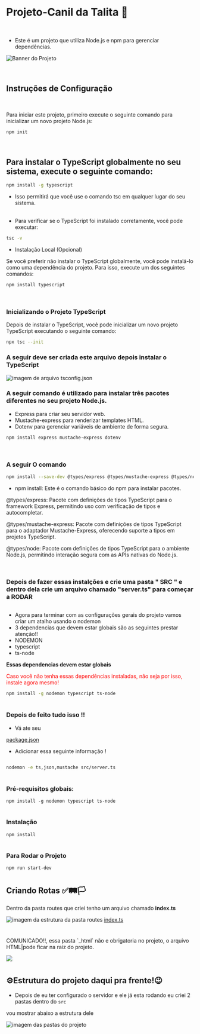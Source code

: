 # Projeto-Canil da Talita 🐶
&nbsp;

- Este é um projeto que utiliza Node.js e npm para gerenciar dependências.
&nbsp;

![Banner do Projeto](imgREADME/banner_readme.png)

&nbsp;
&nbsp;

## Instruções de Configuração
&nbsp;
&nbsp;

Para iniciar este projeto, primeiro execute o seguinte comando para inicializar um novo projeto Node.js:
&nbsp;
&nbsp;

```bash
npm init
```

&nbsp;
&nbsp;

## Para instalar o TypeScript globalmente no seu sistema, execute o seguinte comando:


```bash
npm install -g typescript
```
- Isso permitirá que você use o comando tsc em qualquer lugar do seu sistema.    
&nbsp;

- Para verificar se o TypeScript foi instalado corretamente, você pode executar:   
```bash
tsc -v
``` 
- Instalação Local (Opcional)
<p>Se você preferir não instalar o TypeScript globalmente, você pode instalá-lo como uma dependência do projeto. Para isso, execute um dos seguintes comandos: </p>

```bash
npm install typescript
```
&nbsp;

### Inicializando o Projeto TypeScript
<p>Depois de instalar o TypeScript, você pode inicializar um novo projeto TypeScript executando o seguinte comando: </p>

```bash
npx tsc --init
```
### A seguir deve ser criada este arquivo depois instalar o TypeScript
<img src="imgREADME/tsconfigpng.png" alt="imagem de arquivo tsconfig.json">
&nbsp;

### A seguir comando  é utilizado para instalar três pacotes diferentes no seu projeto Node.js.
- Express para criar seu servidor web.
- Mustache-express para renderizar templates HTML.
- Dotenv para gerenciar variáveis de ambiente de forma segura.    

```bash
npm install express mustache-express dotenv 
```
&nbsp;

### A seguir O comando
```bash
npm install --save-dev @types/express @types/mustache-express @types/node
```
- npm install: Este é o comando básico do npm para instalar pacotes. 

<p>@types/express: Pacote com definições de tipos TypeScript para o framework Express, permitindo uso com verificação de tipos e autocompletar.  </p>

<p>@types/mustache-express: Pacote com definições de tipos TypeScript para o adaptador Mustache-Express, oferecendo suporte a tipos em projetos TypeScript.</p>

<p>@types/node: Pacote com definições de tipos TypeScript para o ambiente Node.js, permitindo interação segura com as APIs nativas do Node.js.    </p>

&nbsp;

### Depois de fazer essas instalções e crie uma pasta " SRC " e dentro dela crie um arquivo chamado "server.ts" para começar a RODAR
<img src="imgREADME/SRC.PNG" alt="">

- Agora para terminar com as configurações gerais do projeto vamos criar um atalho usando o nodemon
- 3 dependencias que devem estar globais são as seguintes prestar atenção!!
- NODEMON
- typescript
- ts-node
<p><strong>Essas dependencias devem estar globais</strong></p>

<p style="color: red;">Caso você não tenha essas dependências instaladas, não seja por isso, instale agora mesmo!</p>

```bash
npm install -g nodemon typescript ts-node
```

#

### Depois de feito tudo isso !!
- Vá ate seu 
<p style="color: green;"><a href="package.json">package.json</a></p>

- Adicionar essa seguinte informação !

<img src="imgREADME/json_mustache.png" alt="">

```bash
nodemon -e ts,json,mustache src/server.ts
```

#

### Pré-requisitos globais:

`npm install -g nodemon typescript ts-node`

#

### Instalação

`npm install`

#

### Para Rodar o Projeto

`npm run start-dev`

#

## Criando Rotas ✅🛤️🏳️

<p>Dentro da pasta routes que criei tenho um arquivo chamado <strong>index.ts</strong></p>

<img src="imgREADME/routes.png" alt="imagem da estrutura da pasta routes">
<a href="src/routes/index.ts">index.ts</a>

#
<p>COMUNICADO!!, essa pasta `_html`  não e obrigatoria no projeto, o arquivo HTML|pode ficar na raiz do projeto.</p>

<img src="imgREADME/Rotas.png">

#

## ⚙️Estrutura do projeto daqui pra frente!😉
 
- Depois de eu ter configurado o servidor e ele já esta rodando eu criei 2 pastas dentro do `src`

<p>vou mostrar abaixo a estrutura dele</p>
<img src="imgREADME/estrura src_models_controllers.png" alt="imagem das pastas do projeto">
